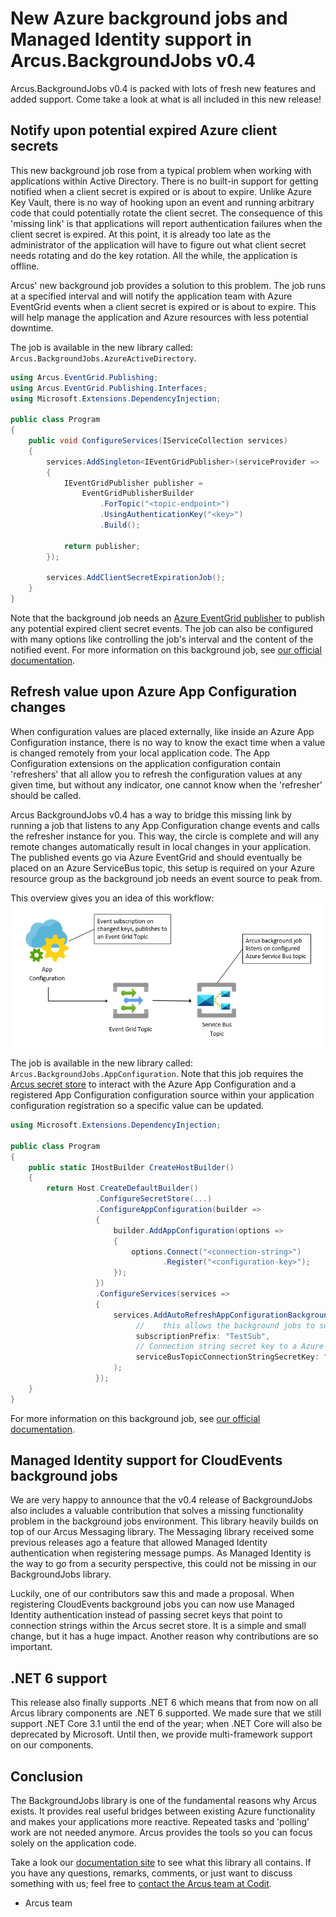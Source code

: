 # New Azure background jobs and Managed Identity support in Arcus.BackgroundJobs v0.4
Arcus.BackgroundJobs v0.4 is packed with lots of fresh new features and added support. Come take a look at what is all included in this new release!

## Notify upon potential expired Azure client secrets
This new background job rose from a typical problem when working with applications within Active Directory. There is no built-in support for getting notified when a client secret is expired or is about to expire. Unlike Azure Key Vault, there is no way of hooking upon an event and running arbitrary code that could potentially rotate the client secret. The consequence of this 'missing link' is that applications will report authentication failures when the client secret is expired. At this point, it is already too late as the administrator of the application will have to figure out what client secret needs rotating and do the key rotation. All the while, the application is offline.

Arcus' new background job provides a solution to this problem. The job runs at a specified interval and will notify the application team with Azure EventGrid events when a client secret is expired or is about to expire. This will help manage the application and Azure resources with less potential downtime.

The job is available in the new library called: `Arcus.BackgroundJobs.AzureActiveDirectory`.

```csharp
using Arcus.EventGrid.Publishing;
using Arcus.EventGrid.Publishing.Interfaces;
using Microsoft.Extensions.DependencyInjection;

public class Program
{
    public void ConfigureServices(IServiceCollection services)
    {
        services.AddSingleton<IEventGridPublisher>(serviceProvider =>
        {
            IEventGridPublisher publisher =
                EventGridPublisherBuilder
                    .ForTopic("<topic-endpoint>")
                    .UsingAuthenticationKey("<key>")
                    .Build();

            return publisher;
        });
    
        services.AddClientSecretExpirationJob();
    }
}
```

Note that the background job needs an [Azure EventGrid publisher](https://eventgrid.arcus-azure.net/Features/publishing-events) to publish any potential expired client secret events.
The job can also be configured with many options like controlling the job's interval and the content of the notified event. For more information on this background job, see [our official documentation](https://background-jobs.arcus-azure.net/).

## Refresh value upon Azure App Configuration changes
When configuration values are placed externally, like inside an Azure App Configuration instance, there is no way to know the exact time when a value is changed remotely from your local application code. The App Configuration extensions on the application configuration contain 'refreshers' that all allow you to refresh the configuration values at any given time, but without any indicator, one cannot know when the 'refresher' should be called.

Arcus BackgroundJobs v0.4 has a way to bridge this missing link by running a job that listens to any App Configuration change events and calls the refresher instance for you. This way, the circle is complete and will any remote changes automatically result in local changes in your application. The published events go via Azure EventGrid and should eventually be placed on an Azure ServiceBus topic, this setup is required on your Azure resource group as the background job needs an event source to peak from.

This overview gives you an idea of this workflow:
![Arcus App Configuration Azure setup](media/app-config-background-job.png)

The job is available in the new library called: `Arcus.BackgroundJobs.AppConfiguration`. Note that this job requires the [Arcus secret store](https://security.arcus-azure.net/features/secret-store/) to interact with the Azure App Configuration and a registered App Configuration configuration source within your application configuration registration so a specific value can be updated.

```csharp
using Microsoft.Extensions.DependencyInjection;

public class Program
{
    public static IHostBuilder CreateHostBuilder()
    {
        return Host.CreateDefaultBuilder()
                   .ConfigureSecretStore(...)
                   .ConfigureAppConfiguration(builder =>
                   {
                       builder.AddAppConfiguration(options =>
                       {
                           options.Connect("<connection-string>")
                                  .Register("<configuration-key>");
                       });
                   })
                   .ConfigureServices(services =>
                   {
                       services.AddAutoRefreshAppConfigurationBackgroundJob(
                            //    this allows the background jobs to support applications that are running multiple instances, processing the same type of events, without conflicting subscription names.
                            subscriptionPrefix: "TestSub",
                            // Connection string secret key to a Azure Service Bus Topic.
                            serviceBusTopicConnectionStringSecretKey: "MySecretKeyToServiceBusTopicConnectionString");
                       );
                   });
    }
}
```

For more information on this background job, see [our official documentation](https://background-jobs.arcus-azure.net/Features/AzureAppConfiguration/auto-refresh-app-configuration).

## Managed Identity support for CloudEvents background jobs
We are very happy to announce that the v0.4 release of BackgroundJobs also includes a valuable contribution that solves a missing functionality problem in the background jobs environment. This library heavily builds on top of our Arcus Messaging library. The Messaging library received some previous releases ago a feature that allowed Managed Identity authentication when registering message pumps. As Managed Identity is the way to go from a security perspective, this could not be missing in our BackgroundJobs library.

Luckily, one of our contributors saw this and made a proposal. When registering CloudEvents background jobs you can now use Managed Identity authentication instead of passing secret keys that point to connection strings within the Arcus secret store. It is a simple and small change, but it has a huge impact. Another reason why contributions are so important.

## .NET 6 support
This release also finally supports .NET 6 which means that from now on all Arcus library components are .NET 6 supported. We made sure that we still support .NET Core 3.1 until the end of the year; when .NET Core will also be deprecated by Microsoft. Until then, we provide multi-framework support on our components.

## Conclusion
The BackgroundJobs library is one of the fundamental reasons why Arcus exists. It provides real useful bridges between existing Azure functionality and makes your applications more reactive. Repeated tasks and 'polling' work are not needed anymore. Arcus provides the tools so you can focus solely on the application code. 

Take a look our [documentation site](https://background-jobs.arcus-azure.net/) to see what this library all contains.
If you have any questions, remarks, comments, or just want to discuss something with us; feel free to [contact the Arcus team at Codit](https://github.com/arcus-azure/arcus.webapi/issues/new/choose).

- Arcus team